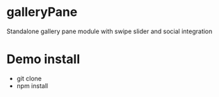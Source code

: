 # galleryPane
Standalone gallery pane module with swipe slider and social integration

# Demo install
- git clone
- npm install
